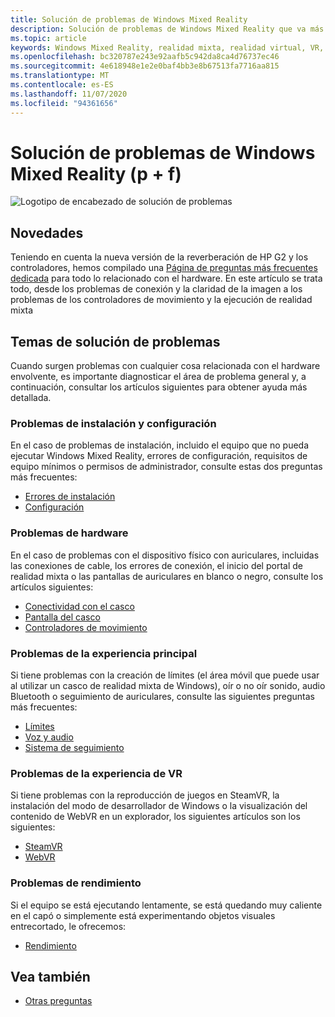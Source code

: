 ```yaml
---
title: Solución de problemas de Windows Mixed Reality
description: Solución de problemas de Windows Mixed Reality que va más allá de nuestra documentación de soporte técnico estándar para el consumidor.
ms.topic: article
keywords: Windows Mixed Reality, realidad mixta, realidad virtual, VR, MR, solución de problemas, errores, ayuda, soporte técnico
ms.openlocfilehash: bc320787e243e92aafb5c942da8ca4d76737ec46
ms.sourcegitcommit: 4e618948e1e2e0baf4bb3e8b67513fa7716aa815
ms.translationtype: MT
ms.contentlocale: es-ES
ms.lasthandoff: 11/07/2020
ms.locfileid: "94361656"
---
```

# <a name="troubleshooting-windows-mixed-reality-faqs"></a>Solución de problemas de Windows Mixed Reality (p + f)

![Logotipo de encabezado de solución de problemas](images/1050px-Mixedrealityportal.png)

## <a name="whats-new"></a>Novedades

Teniendo en cuenta la nueva versión de la reverberación de HP G2 y los controladores, hemos compilado una [Página de preguntas más frecuentes dedicada](reverbG2-faq.md) para todo lo relacionado con el hardware. En este artículo se trata todo, desde los problemas de conexión y la claridad de la imagen a los problemas de los controladores de movimiento y la ejecución de realidad mixta

## <a name="troubleshooting-topics"></a>Temas de solución de problemas

Cuando surgen problemas con cualquier cosa relacionada con el hardware envolvente, es importante diagnosticar el área de problema general y, a continuación, consultar los artículos siguientes para obtener ayuda más detallada. 

### <a name="installation-and-setup-issues"></a>Problemas de instalación y configuración

En el caso de problemas de instalación, incluido el equipo que no pueda ejecutar Windows Mixed Reality, errores de configuración, requisitos de equipo mínimos o permisos de administrador, consulte estas dos preguntas más frecuentes:

- [Errores de instalación](installation_errors.md)
- [Configuración](wmr-setup-faq.md)

### <a name="hardware-issues"></a>Problemas de hardware

En el caso de problemas con el dispositivo físico con auriculares, incluidas las conexiones de cable, los errores de conexión, el inicio del portal de realidad mixta o las pantallas de auriculares en blanco o negro, consulte los artículos siguientes:

- [Conectividad con el casco](headset-connectivity.md)
- [Pantalla del casco](headset-display.md)
- [Controladores de movimiento](motion-controller-problems.md)

### <a name="core-experience-issues"></a>Problemas de la experiencia principal

Si tiene problemas con la creación de límites (el área móvil que puede usar al utilizar un casco de realidad mixta de Windows), oír o no oír sonido, audio Bluetooth o seguimiento de auriculares, consulte las siguientes preguntas más frecuentes:

- [Límites](boundary-questions.md)
- [Voz y audio](speech-and-audio.md)
- [Sistema de seguimiento](tracking.md)

### <a name="vr-experience-issues"></a>Problemas de la experiencia de VR

Si tiene problemas con la reproducción de juegos en SteamVR, la instalación del modo de desarrollador de Windows o la visualización del contenido de WebVR en un explorador, los siguientes artículos son los siguientes:

- [SteamVR](steamvr-questions.md)
- [WebVR](webvr-questions.md)

### <a name="performance-issues"></a>Problemas de rendimiento 

Si el equipo se está ejecutando lentamente, se está quedando muy caliente en el capó o simplemente está experimentando objetos visuales entrecortado, le ofrecemos:

- [Rendimiento](performance-questions.md)

## <a name="see-also"></a>Vea también
- [Otras preguntas](other-questions.md)
